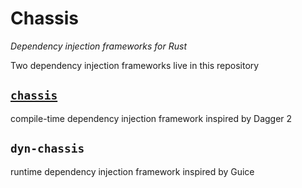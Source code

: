 # Chassis

*Dependency injection frameworks for Rust*

Two dependency injection frameworks live in this repository

## [`chassis`]

compile-time dependency injection framework inspired by Dagger 2

[`chassis`]: ./chassis/README.md

## `dyn-chassis` 

runtime dependency injection framework inspired by Guice